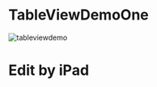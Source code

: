 # TableViewDemoOne
![tableviewdemo](https://user-images.githubusercontent.com/28559915/31340438-ba1a510a-accb-11e7-94f1-75ed4f521457.gif)


# Edit by iPad

